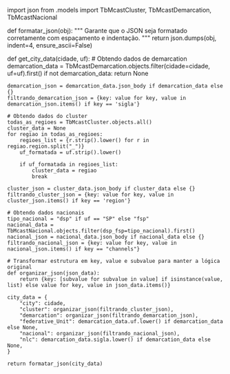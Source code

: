 import json
from .models import TbMcastCluster, TbMcastDemarcation, TbMcastNacional

def formatar_json(obj):
    """ Garante que o JSON seja formatado corretamente com espaçamento e indentação. """
    return json.dumps(obj, indent=4, ensure_ascii=False)

def get_city_data(cidade, uf):
    # Obtendo dados de demarcation
    demarcation_data = TbMcastDemarcation.objects.filter(cidade=cidade, uf=uf).first()
    if not demarcation_data:
        return None

    demarcation_json = demarcation_data.json_body if demarcation_data else {}
    filtrando_demarcation_json = {key: value for key, value in demarcation_json.items() if key == 'sigla'}

    # Obtendo dados do cluster
    todas_as_regioes = TbMcastCluster.objects.all()
    cluster_data = None
    for regiao in todas_as_regioes:
        regioes_list = {r.strip().lower() for r in regiao.region.split("_")}
        uf_formatada = uf.strip().lower()

        if uf_formatada in regioes_list:
            cluster_data = regiao
            break

    cluster_json = cluster_data.json_body if cluster_data else {}
    filtrando_cluster_json = {key: value for key, value in cluster_json.items() if key == 'region'}

    # Obtendo dados nacionais
    tipo_nacional = "dsp" if uf == "SP" else "fsp"
    nacional_data = TbMcastNacional.objects.filter(dsp_fsp=tipo_nacional).first()
    nacional_json = nacional_data.json_body if nacional_data else {}
    filtrando_nacional_json = {key: value for key, value in nacional_json.items() if key == "channels"}

    # Transformar estrutura em key, value e subvalue para manter a lógica original
    def organizar_json(json_data):
        return {key: [subvalue for subvalue in value] if isinstance(value, list) else value for key, value in json_data.items()}

    city_data = {
        "city": cidade,
        "cluster": organizar_json(filtrando_cluster_json),
        "demarcation": organizar_json(filtrando_demarcation_json),
        "federative_Unit": demarcation_data.uf.lower() if demarcation_data else None,
        "nacional": organizar_json(filtrando_nacional_json),
        "nlc": demarcation_data.sigla.lower() if demarcation_data else None,
    }

    return formatar_json(city_data)



